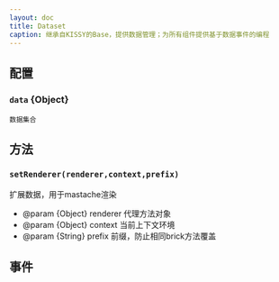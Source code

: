 ```yaml
---
layout: doc
title: Dataset
caption: 继承自KISSY的Base，提供数据管理；为所有组件提供基于数据事件的编程
---
```


## 配置

### `data` {Object}

    数据集合


## 方法

### `setRenderer(renderer,context,prefix)`

扩展数据，用于mastache渲染

* @param {Object} renderer 代理方法对象
* @param {Object} context  当前上下文环境
* @param {String} prefix   前缀，防止相同brick方法覆盖

## 事件
